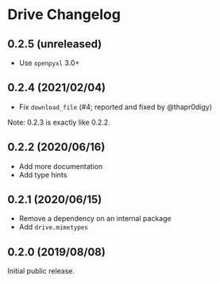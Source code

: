 # Drive Changelog

## 0.2.5 (unreleased)

* Use `openpyxl` 3.0+

## 0.2.4 (2021/02/04)

* Fix `download_file` (#4; reported and fixed by @thapr0digy)

Note: 0.2.3 is exactly like 0.2.2.

## 0.2.2 (2020/06/16)

* Add more documentation
* Add type hints

## 0.2.1 (2020/06/15)

* Remove a dependency on an internal package
* Add `drive.mimetypes`

## 0.2.0 (2019/08/08)

Initial public release.
